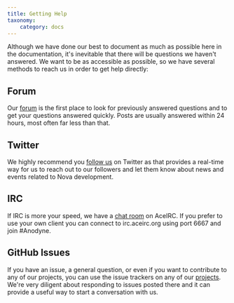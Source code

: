 ```yaml
---
title: Getting Help
taxonomy:
    category: docs
---
```


Although we have done our best to document as much as possible here in the documentation, it's inevitable that there will be questions we haven't answered. We want to be as accessible as possible, so we have several methods to reach us in order to get help directly:

## Forum

Our [forum](http://forums.anodyne-productions.com) is the first place to look for previously answered questions and to get your questions answered quickly. Posts are usually answered within 24 hours, most often far less than that.

## Twitter

We highly recommend you [follow us](http://twitter.com/anodyneprod) on Twitter as that provides a real-time way for us to reach out to our followers and let them know about news and events related to Nova development.

## IRC

If IRC is more your speed, we have a [chat room](https://kiwiirc.com/client?settings=3cca542b4ff586e92846490eea2d3277) on AceIRC. If you prefer to use your own client you can connect to irc.aceirc.org using port 6667 and join #Anodyne.

## GitHub Issues

If you have an issue, a general question, or even if you want to contribute to any of our projects, you can use the issue trackers on any of our [projects](http://github.com/anodyne). We're very diligent about responding to issues posted there and it can provide a useful way to start a conversation with us.
